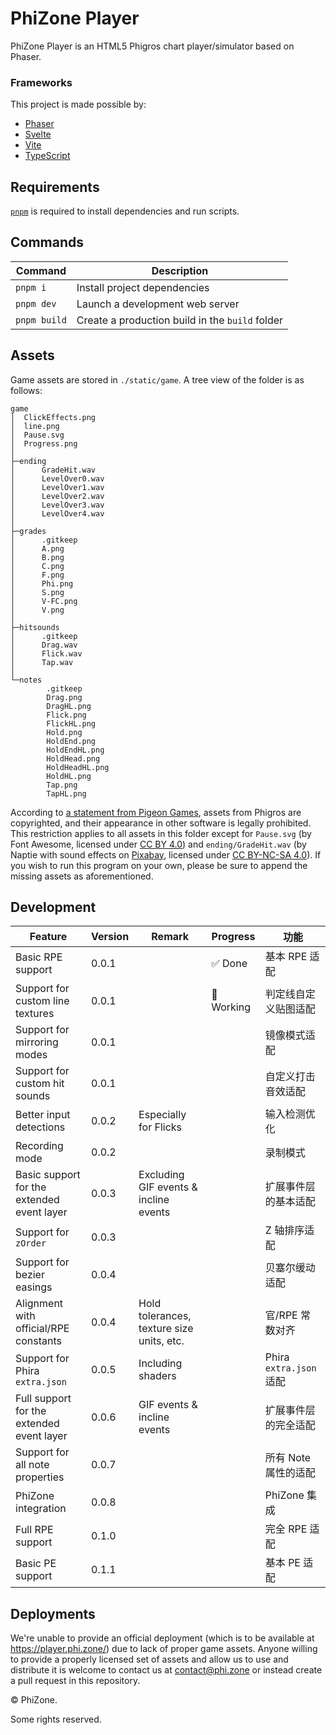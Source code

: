 # PhiZone Player

PhiZone Player is an HTML5 Phigros chart player/simulator based on Phaser.

### Frameworks

This project is made possible by:

- [Phaser](https://github.com/phaserjs/phaser)
- [Svelte](https://github.com/sveltejs/kit)
- [Vite](https://github.com/vitejs/vite)
- [TypeScript](https://github.com/microsoft/TypeScript)

## Requirements

[`pnpm`](https://pnpm.io) is required to install dependencies and run scripts.

## Commands

| Command      | Description                                     |
| ------------ | ----------------------------------------------- |
| `pnpm i`     | Install project dependencies                    |
| `pnpm dev`   | Launch a development web server                 |
| `pnpm build` | Create a production build in the `build` folder |

## Assets

Game assets are stored in `./static/game`. A tree view of the folder is as follows:

```
game
│  ClickEffects.png
│  line.png
│  Pause.svg
│  Progress.png
│
├─ending
│      GradeHit.wav
│      LevelOver0.wav
│      LevelOver1.wav
│      LevelOver2.wav
│      LevelOver3.wav
│      LevelOver4.wav
│
├─grades
│      .gitkeep
│      A.png
│      B.png
│      C.png
│      F.png
│      Phi.png
│      S.png
│      V-FC.png
│      V.png
│
├─hitsounds
│      .gitkeep
│      Drag.wav
│      Flick.wav
│      Tap.wav
│
└─notes
        .gitkeep
        Drag.png
        DragHL.png
        Flick.png
        FlickHL.png
        Hold.png
        HoldEnd.png
        HoldEndHL.png
        HoldHead.png
        HoldHeadHL.png
        HoldHL.png
        Tap.png
        TapHL.png
```

According to [a statement from Pigeon Games](https://www.bilibili.com/opus/624904779363026292), assets from Phigros are copyrighted, and their appearance in other software is legally prohibited. This restriction applies to all assets in this folder except for `Pause.svg` (by Font Awesome, licensed under [CC BY 4.0](http://creativecommons.org/licenses/by/4.0)) and `ending/GradeHit.wav` (by Naptie with sound effects on [Pixabay](https://pixabay.com), licensed under [CC BY-NC-SA 4.0](https://creativecommons.org/licenses/by-nc-sa/4.0/)). If you wish to run this program on your own, please be sure to append the missing assets as aforementioned.

## Development

| Feature                                    | Version | Remark                                    | Progress   | 功能                    |
| ------------------------------------------ | ------- | ----------------------------------------- | ---------- | ----------------------- |
| Basic RPE support                          | 0.0.1   |                                           | ✅ Done    | 基本 RPE 适配           |
| Support for custom line textures           | 0.0.1   |                                           | 🚧 Working | 判定线自定义贴图适配    |
| Support for mirroring modes                | 0.0.1   |                                           |            | 镜像模式适配            |
| Support for custom hit sounds              | 0.0.1   |                                           |            | 自定义打击音效适配      |
| Better input detections                    | 0.0.2   | Especially for Flicks                     |            | 输入检测优化            |
| Recording mode                             | 0.0.2   |                                           |            | 录制模式                |
| Basic support for the extended event layer | 0.0.3   | Excluding GIF events & incline events     |            | 扩展事件层的基本适配    |
| Support for `zOrder`                       | 0.0.3   |                                           |            | Z 轴排序适配            |
| Support for bezier easings                 | 0.0.4   |                                           |            | 贝塞尔缓动适配          |
| Alignment with official/RPE constants      | 0.0.4   | Hold tolerances, texture size units, etc. |            | 官/RPE 常数对齐         |
| Support for Phira `extra.json`             | 0.0.5   | Including shaders                         |            | Phira `extra.json` 适配 |
| Full support for the extended event layer  | 0.0.6   | GIF events & incline events               |            | 扩展事件层的完全适配    |
| Support for all note properties            | 0.0.7   |                                           |            | 所有 Note 属性的适配    |
| PhiZone integration                        | 0.0.8   |                                           |            | PhiZone 集成            |
| Full RPE support                           | 0.1.0   |                                           |            | 完全 RPE 适配           |
| Basic PE support                           | 0.1.1   |                                           |            | 基本 PE 适配            |

## Deployments

We're unable to provide an official deployment (which is to be available at https://player.phi.zone/) due to lack of proper game assets. Anyone willing to provide a properly licensed set of assets and allow us to use and distribute it is welcome to contact us at [contact@phi.zone](mailto:contact@phi.zone) or instead create a pull request in this repository.

&copy; PhiZone.

Some rights reserved.
